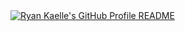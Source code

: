 <a href="https://github.com/rkaelle/rkaelle">
  <picture>
    <source media="(prefers-color-scheme: dark)" srcset="https://raw.githubusercontent.com/rkaelle/rkaelle/main/dark_mode.svg">
    <img alt="Ryan Kaelle's GitHub Profile README" src="https://raw.githubusercontent.com/Andrew6rant/rkaelle/main/light_mode.svg">
  </picture>
</a>
